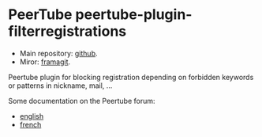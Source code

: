 # PeerTube peertube-plugin-filterregistrations

- Main repository: [github](https://github.com/JohnXLivingston/peertube-plugin-filterregistrations).
- Miror: [framagit](https://framagit.org/Livingston/peertube-plugin-filterregistrations).

Peertube plugin for blocking registration depending on forbidden keywords or patterns in nickname, mail, ...

Some documentation on the Peertube forum:
- [english](https://framacolibri.org/t/new-plugin-to-filter-registrations-and-avoid-spam-account/15318)
- [french](https://framacolibri.org/t/nouveau-plugin-pour-filtrer-les-inscriptions-et-eviter-le-spam/15317)
